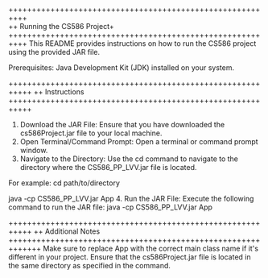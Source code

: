 
++++++++++++++++++++++++++++++++++++++++++++++++++++++++++    
++ Running the CS586 Project+
++++++++++++++++++++++++++++++++++++++++++++++++++++++++++
This README provides instructions on how to run the CS586 project 
using the provided JAR file.

Prerequisites: Java Development Kit (JDK) installed on your system.

+++++++++++++++++++++++++++++++++++++++++++++++++++++++++++
++ Instructions 
+++++++++++++++++++++++++++++++++++++++++++++++++++++++++++
1. Download the JAR File: Ensure that you have downloaded the cs586Project.jar file to your local machine.
2. Open Terminal/Command Prompt: Open a terminal or command prompt window.
3. Navigate to the Directory: Use the cd command to navigate to the directory where the CS586_PP_LVV.jar file is located.

For example:
cd path/to/directory


java -cp CS586_PP_LVV.jar App
4. Run the JAR File: Execute the following command to run the JAR file:
java -cp CS586_PP_LVV.jar App

+++++++++++++++++++++++++++++++++++++++++++++++++++++++++++
++ Additional Notes +++++++++++++++++++++++++++++++++++++++++++++++++++++++++++++
Make sure to replace App with the correct main class name if it's different in your project.
Ensure that the cs586Project.jar file is located in the same directory as specified in the command.